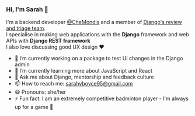 ### Hi, I'm Sarah 👋

I'm a backend developer <a href="https://chemondis.com/">@CheMondis</a> and a member of 
<a href="https://www.djangoproject.com/foundation/teams/#triage-review-team">Django's review and triage team</a>.<br>
I specialise in making web applications with the <b>Django</b> framework and web APIs with <b>Django REST framework</b><br>
I also love discussing good UX design :heart:

- 🔭 I’m currently working on a package to test UI changes in the Django admin
- 🌱 I’m currently learning more about JavaScript and React
- 💬 Ask me about Django, mentorship and feedback culture
- 📫 How to reach me: sarahvboyce95@gmail.com
- 😄 Pronouns: she/her
- ⚡ Fun fact: I am an extremely competitive badminton player - I'm always up for a game :badminton: 

